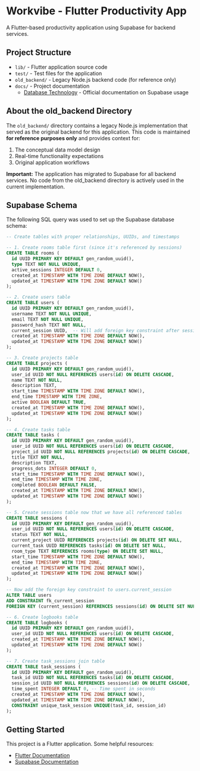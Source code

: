 # Workvibe - Flutter Productivity App

A Flutter-based productivity application using Supabase for backend services.

## Project Structure

- `lib/` - Flutter application source code
- `test/` - Test files for the application
- `old_backend/` - Legacy Node.js backend code (for reference only)
- `docs/` - Project documentation
  - [Database Technology](docs/database_technology.md) - Official documentation on Supabase usage

## About the old_backend Directory

The `old_backend/` directory contains a legacy Node.js implementation that served as the original backend for this application. This code is maintained **for reference purposes only** and provides context for:

1. The conceptual data model design
2. Real-time functionality expectations
3. Original application workflows

**Important:** The application has migrated to Supabase for all backend services. No code from the old_backend directory is actively used in the current implementation.

## Supabase Schema

The following SQL query was used to set up the Supabase database schema:

```sql
-- Create tables with proper relationships, UUIDs, and timestamps

-- 1. Create rooms table first (since it's referenced by sessions)
CREATE TABLE rooms (
  id UUID PRIMARY KEY DEFAULT gen_random_uuid(),
  type TEXT NOT NULL UNIQUE,
  active_sessions INTEGER DEFAULT 0,
  created_at TIMESTAMP WITH TIME ZONE DEFAULT NOW(),
  updated_at TIMESTAMP WITH TIME ZONE DEFAULT NOW()
);

-- 2. Create users table
CREATE TABLE users (
  id UUID PRIMARY KEY DEFAULT gen_random_uuid(),
  username TEXT NOT NULL UNIQUE,
  email TEXT NOT NULL UNIQUE,
  password_hash TEXT NOT NULL,
  current_session UUID,  -- Will add foreign key constraint after sessions table is created
  created_at TIMESTAMP WITH TIME ZONE DEFAULT NOW(),
  updated_at TIMESTAMP WITH TIME ZONE DEFAULT NOW()
);

-- 3. Create projects table
CREATE TABLE projects (
  id UUID PRIMARY KEY DEFAULT gen_random_uuid(),
  user_id UUID NOT NULL REFERENCES users(id) ON DELETE CASCADE,
  name TEXT NOT NULL,
  description TEXT,
  start_time TIMESTAMP WITH TIME ZONE DEFAULT NOW(),
  end_time TIMESTAMP WITH TIME ZONE,
  active BOOLEAN DEFAULT TRUE,
  created_at TIMESTAMP WITH TIME ZONE DEFAULT NOW(),
  updated_at TIMESTAMP WITH TIME ZONE DEFAULT NOW()
);

-- 4. Create tasks table
CREATE TABLE tasks (
  id UUID PRIMARY KEY DEFAULT gen_random_uuid(),
  user_id UUID NOT NULL REFERENCES users(id) ON DELETE CASCADE,
  project_id UUID NOT NULL REFERENCES projects(id) ON DELETE CASCADE,
  title TEXT NOT NULL,
  description TEXT,
  progress_dots INTEGER DEFAULT 0,
  start_time TIMESTAMP WITH TIME ZONE DEFAULT NOW(),
  end_time TIMESTAMP WITH TIME ZONE,
  completed BOOLEAN DEFAULT FALSE,
  created_at TIMESTAMP WITH TIME ZONE DEFAULT NOW(),
  updated_at TIMESTAMP WITH TIME ZONE DEFAULT NOW()
);

-- 5. Create sessions table now that we have all referenced tables
CREATE TABLE sessions (
  id UUID PRIMARY KEY DEFAULT gen_random_uuid(),
  user_id UUID NOT NULL REFERENCES users(id) ON DELETE CASCADE,
  status TEXT NOT NULL,
  current_project UUID REFERENCES projects(id) ON DELETE SET NULL,
  current_task UUID REFERENCES tasks(id) ON DELETE SET NULL,
  room_type TEXT REFERENCES rooms(type) ON DELETE SET NULL,
  start_time TIMESTAMP WITH TIME ZONE DEFAULT NOW(),
  end_time TIMESTAMP WITH TIME ZONE,
  created_at TIMESTAMP WITH TIME ZONE DEFAULT NOW(),
  updated_at TIMESTAMP WITH TIME ZONE DEFAULT NOW()
);

-- Now add the foreign key constraint to users.current_session
ALTER TABLE users
ADD CONSTRAINT fk_current_session
FOREIGN KEY (current_session) REFERENCES sessions(id) ON DELETE SET NULL;

-- 6. Create logbooks table
CREATE TABLE logbooks (
  id UUID PRIMARY KEY DEFAULT gen_random_uuid(),
  user_id UUID NOT NULL REFERENCES users(id) ON DELETE CASCADE,
  created_at TIMESTAMP WITH TIME ZONE DEFAULT NOW(),
  updated_at TIMESTAMP WITH TIME ZONE DEFAULT NOW()
);

-- 7. Create task_sessions join table
CREATE TABLE task_sessions (
  id UUID PRIMARY KEY DEFAULT gen_random_uuid(),
  task_id UUID NOT NULL REFERENCES tasks(id) ON DELETE CASCADE,
  session_id UUID NOT NULL REFERENCES sessions(id) ON DELETE CASCADE,
  time_spent INTEGER DEFAULT 0, -- Time spent in seconds
  created_at TIMESTAMP WITH TIME ZONE DEFAULT NOW(),
  updated_at TIMESTAMP WITH TIME ZONE DEFAULT NOW(),
  CONSTRAINT unique_task_session UNIQUE(task_id, session_id)
);
```

## Getting Started

This project is a Flutter application. Some helpful resources:

- [Flutter Documentation](https://docs.flutter.dev/)
- [Supabase Documentation](https://supabase.io/docs)
